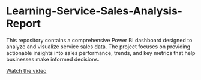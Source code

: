 # Learning-Service-Sales-Analysis-Report
This repository contains a comprehensive Power BI dashboard designed to analyze and visualize service sales data. The project focuses on providing actionable insights into sales performance, trends, and key metrics that help businesses make informed decisions. 


[Watch the video](https://github.com/ManishaPeiris/Learning-Service-Sales-Analysis-Report/blob/main/Report%202025-03-11%2011-05-10.mp4)

